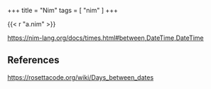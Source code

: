 +++
title = "Nim"
tags = [ "nim" ]
+++

{{< r "a.nim" >}}

<https://nim-lang.org/docs/times.html#between,DateTime,DateTime>

## References

<https://rosettacode.org/wiki/Days_between_dates>
